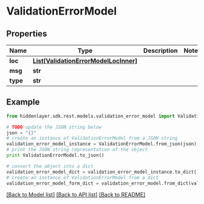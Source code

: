 # ValidationErrorModel


## Properties

Name | Type | Description | Notes
------------ | ------------- | ------------- | -------------
**loc** | [**List[ValidationErrorModelLocInner]**](ValidationErrorModelLocInner.md) |  | 
**msg** | **str** |  | 
**type** | **str** |  | 

## Example

```python
from hiddenlayer.sdk.rest.models.validation_error_model import ValidationErrorModel

# TODO update the JSON string below
json = "{}"
# create an instance of ValidationErrorModel from a JSON string
validation_error_model_instance = ValidationErrorModel.from_json(json)
# print the JSON string representation of the object
print ValidationErrorModel.to_json()

# convert the object into a dict
validation_error_model_dict = validation_error_model_instance.to_dict()
# create an instance of ValidationErrorModel from a dict
validation_error_model_form_dict = validation_error_model.from_dict(validation_error_model_dict)
```
[[Back to Model list]](../README.md#documentation-for-models) [[Back to API list]](../README.md#documentation-for-api-endpoints) [[Back to README]](../README.md)


